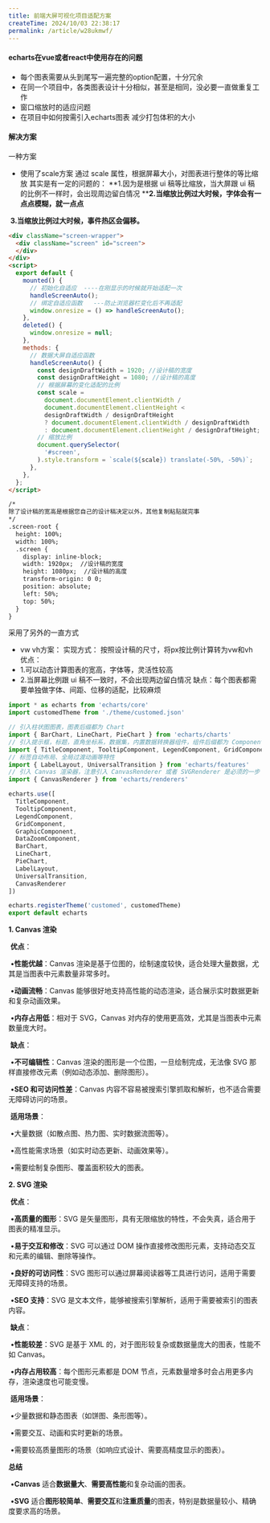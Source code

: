 ```yaml
---
title: 前端大屏可视化项目适配方案
createTime: 2024/10/03 22:38:17
permalink: /article/w28ukmwf/
---
```

#### echarts在vue或者react中使用存在的问题

- 每个图表需要从头到尾写一遍完整的option配置，十分冗余
- 在同一个项目中，各类图表设计十分相似，甚至是相同，没必要一直做重复工作
- 窗口缩放时的适应问题
- 在项目中如何按需引入echarts图表 减少打包体积的大小

####  解决方案

一种方案

- 使用了scale方案
  通过 scale 属性，根据屏幕大小，对图表进行整体的等比缩放
  其实是有一定的问题的：
  **1.因为是根据 ui 稿等比缩放，当大屏跟 ui 稿的比例不一样时，会出现周边留白情况 
  ****2.当缩放比例过大时候，字体会有一点点模糊，就一点点** 

​      **3.当缩放比例过大时候，事件热区会偏移。**

```html
<div className="screen-wrapper">
  <div className="screen" id="screen">
  </div>
</div>
<script>
  export default {
    mounted() {
      // 初始化自适应  ----在刚显示的时候就开始适配一次
      handleScreenAuto();
      // 绑定自适应函数   ---防止浏览器栏变化后不再适配
      window.onresize = () => handleScreenAuto();
    },
    deleted() {
      window.onresize = null;
    },
    methods: {
      // 数据大屏自适应函数
      handleScreenAuto() {
        const designDraftWidth = 1920; //设计稿的宽度
        const designDraftHeight = 1080; //设计稿的高度
        // 根据屏幕的变化适配的比例
        const scale =
          document.documentElement.clientWidth /
          document.documentElement.clientHeight <
          designDraftWidth / designDraftHeight
          ? document.documentElement.clientWidth / designDraftWidth
          : document.documentElement.clientHeight / designDraftHeight;
        // 缩放比例
        document.querySelector(
          '#screen',
        ).style.transform = `scale(${scale}) translate(-50%, -50%)`;
      },
    },
  };
</script>

/*
除了设计稿的宽高是根据您自己的设计稿决定以外，其他复制粘贴就完事
*/  
.screen-root {
  height: 100%;
  width: 100%;
  .screen {
    display: inline-block;
    width: 1920px;  //设计稿的宽度
    height: 1080px;  //设计稿的高度
    transform-origin: 0 0;
    position: absolute;
    left: 50%;
    top: 50%;
  }
}
```

采用了另外的一直方式

- vw vh方案：
  实现方式：
  按照设计稿的尺寸，将px按比例计算转为vw和vh
  优点：
- 1.可以动态计算图表的宽高，字体等，灵活性较高 
- 2.当屏幕比例跟 ui 稿不一致时，不会出现两边留白情况
  缺点：每个图表都需要单独做字体、间距、位移的适配，比较麻烦


```javascript
import * as echarts from 'echarts/core'
import customedTheme from './theme/customed.json'

// 引入柱状图图表，图表后缀都为 Chart
import { BarChart, LineChart, PieChart } from 'echarts/charts'
// 引入提示框，标题，直角坐标系，数据集，内置数据转换器组件，组件后缀都为 Component
import { TitleComponent, TooltipComponent, LegendComponent, GridComponent, GraphicComponent, DataZoomComponent } from 'echarts/components'
// 标签自动布局、全局过渡动画等特性
import { LabelLayout, UniversalTransition } from 'echarts/features'
// 引入 Canvas 渲染器，注意引入 CanvasRenderer 或者 SVGRenderer 是必须的一步
import { CanvasRenderer } from 'echarts/renderers'

echarts.use([
  TitleComponent,
  TooltipComponent,
  LegendComponent,
  GridComponent,
  GraphicComponent,
  DataZoomComponent,
  BarChart,
  LineChart,
  PieChart,
  LabelLayout,
  UniversalTransition,
  CanvasRenderer
])

echarts.registerTheme('customed', customedTheme)
export default echarts
```

 

**1. Canvas 渲染**

​	**优点**：

​	•**性能优越**：Canvas 渲染是基于位图的，绘制速度较快，适合处理大量数据，尤其是当图表中元素数量非常多时。

​	•**动画流畅**：Canvas 能够很好地支持高性能的动态渲染，适合展示实时数据更新和复杂动画效果。

​	•**内存占用低**：相对于 SVG，Canvas 对内存的使用更高效，尤其是当图表中元素数量庞大时。

​	**缺点**：

​	•**不可编辑性**：Canvas 渲染的图形是一个位图，一旦绘制完成，无法像 SVG 那样直接修改元素（例如动态添加、删除图形）。

​	•**SEO 和可访问性差**：Canvas 内容不容易被搜索引擎抓取和解析，也不适合需要无障碍访问的场景。

​	**适用场景**：

​	•大量数据（如散点图、热力图、实时数据流图等）。

​	•高性能需求场景（如实时动态更新、动画效果等）。

​	•需要绘制复杂图形、覆盖面积较大的图表。

**2. SVG 渲染**

​	**优点**：

​	•**高质量的图形**：SVG 是矢量图形，具有无限缩放的特性，不会失真，适合用于图表的精准显示。

​	•**易于交互和修改**：SVG 可以通过 DOM 操作直接修改图形元素，支持动态交互和元素的编辑、删除等操作。

​	•**良好的可访问性**：SVG 图形可以通过屏幕阅读器等工具进行访问，适用于需要无障碍支持的场景。

​	•**SEO 支持**：SVG 是文本文件，能够被搜索引擎解析，适用于需要被索引的图表内容。

​	**缺点**：

​	•**性能较差**：SVG 是基于 XML 的，对于图形较复杂或数据量庞大的图表，性能不如 Canvas。

​	•**内存占用较高**：每个图形元素都是 DOM 节点，元素数量增多时会占用更多内存，渲染速度也可能变慢。

​	**适用场景**：

​	•少量数据和静态图表（如饼图、条形图等）。

​	•需要交互、动画和实时更新的场景。

​	•需要较高质量图形的场景（如响应式设计、需要高精度显示的图表）。

**总结**

​	•**Canvas** 适合**数据量大**、**需要高性能**和复杂动画的图表。

​	•**SVG** 适合**图形较简单**、**需要交互**和**注重质量**的图表，特别是数据量较小、精确度要求高的场景。